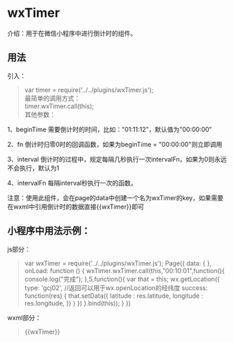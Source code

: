 # wxTimer
介绍：用于在微信小程序中进行倒计时的组件。
## 用法  
引入：
>var timer = require('../../plugins/wxTimer.js');  
最简单的调用方式：  
>timer.wxTimer.call(this);  
其他参数：  

1、beginTime    需要倒计时的时间，比如："01:11:12"，默认值为"00:00:00"

2、fn                倒计时归零0时的回调函数，如果为beginTime = "00:00:00"则立即调用

3、interval        倒计时的过程中，规定每隔几秒执行一次intervalFn，如果为0则永远不会执行，默认为1

4、intervalFn    每隔interval秒执行一次的函数。

 

注意：使用此组件，会在page的data中创建一个名为wxTimer的key，如果需要在wxml中引用倒计时的数据直接{{wxTimer}}即可  
  
## 小程序中用法示例：  
js部分：  
>var wxTimer = require('../../plugins/wxTimer.js');
>Page({
>  data: {
>  },
>  onLoad: function () {
>    wxTimer.wxTimer.call(this,"00:10:01",function(){
>        console.log("完成");
>    },5,function(){
>      var that = this;
>      wx.getLocation({
>        type: 'gcj02', //返回可以用于wx.openLocation的经纬度
>        success: function(res) {
>          that.setData({
>            latitude : res.latitude,
>            longitude : res.longitude,
>          })
>        }
>      })
>    }.bind(this));
>  }
>})  
  
wxml部分：  
><text>{{wxTimer}}</text>  


